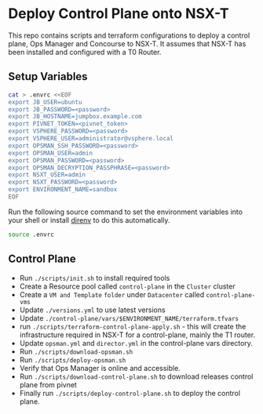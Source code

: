 # Deploy Control Plane onto NSX-T

This repo contains scripts and terraform configurations to deploy a control
plane, Ops Manager and Concourse to NSX-T. It assumes that NSX-T has been installed
and configured with a T0 Router.

## Setup Variables

```sh
cat > .envrc <<EOF
export JB_USER=ubuntu
export JB_PASSWORD=<password>
export JB_HOSTNAME=jumpbox.example.com
export PIVNET_TOKEN=<pivnet_token>
export VSPHERE_PASSWORD=<password>
export VSPHERE_USER=administrator@vsphere.local
export OPSMAN_SSH_PASSWORD=<password>
export OPSMAN_USER=admin
export OPSMAN_PASSWORD=<password>
export OPSMAN_DECRYPTION_PASSPHRASE=<password>
export NSXT_USER=admin
export NSXT_PASSWORD=<password>
export ENVIRONMENT_NAME=sandbox
EOF
```

Run the following source command to set the environment variables into your shell or install [direnv](https://direnv.net/) to do this automatically.

```sh
source .envrc
```

## Control Plane

- Run `./scripts/init.sh` to install required tools
- Create a Resource pool called `control-plane` in the `Cluster` cluster
- Create a `VM and Template` `folder` under `Datacenter` called
  `control-plane-vms`
- Update `./versions.yml` to use latest versions
- Update `./control-plane/vars/$ENVIRONMENT_NAME/terraform.tfvars`
- run `./scripts/terraform-control-plane-apply.sh` - this will create the
  infrastructure required in NSX-T for a control-plane, mainly the T1 router.
- Update `opsman.yml` and `director.yml` in the control-plane vars directory.
- Run `./scripts/download-opsman.sh`
- Run `./scripts/deploy-opsman.sh`
- Verify that Ops Manager is online and accessible.
- Run `./scripts/download-control-plane.sh` to download releases control plane from pivnet
- Finally run `./scripts/deploy-control-plane.sh` to deploy the control plane.
